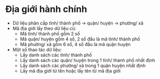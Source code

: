 # Địa giới hành chính

- Dữ liệu phân cấp tỉnh/ thành phố -> quận/ huyện -> phường/ xã
- Mã địa giới lấy theo dữ liệu cũ:
  - Mã tỉnh/ thành phố gồm 2 số
  - Mã quận/ huyện gồm 4 số, 2 số đầu là mã tỉnh/ thành phố
  - Mã phường/ xã gồm 6 số, 4 số đầu là mã quận huyện
- Một số thao tác dữ liệu:
  - Lấy danh sách các tỉnh/ thành phố
  - Lấy danh sách các quận/ huyện trong 1 tỉnh/ thành phố nhất định
  - Lấy danh sách các phường/ xã trong 1 quận huyện nhất định
  - Lấy mã địa giới từ tên hoặc lấy tên từ mã địa giới
